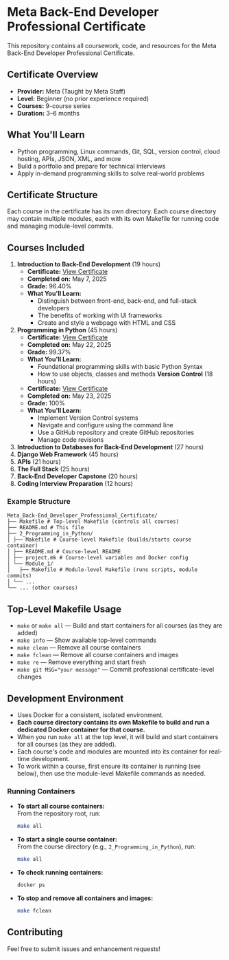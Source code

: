 # Meta Back-End Developer Professional Certificate

This repository contains all coursework, code, and resources for the Meta Back-End Developer Professional Certificate.

## Certificate Overview
- **Provider:** Meta (Taught by Meta Staff)
- **Level:** Beginner (no prior experience required)
- **Courses:** 9-course series
- **Duration:** 3–6 months

## What You'll Learn
- Python programming, Linux commands, Git, SQL, version control, cloud hosting, APIs, JSON, XML, and more
- Build a portfolio and prepare for technical interviews
- Apply in-demand programming skills to solve real-world problems

## Certificate Structure
Each course in the certificate has its own directory. Each course directory may contain multiple modules, each with its own Makefile for running code and managing module-level commits.

## Courses Included
1. **Introduction to Back-End Development** (19 hours)
    - **Certificate:** [View Certificate](https://coursera.org/share/ca09885a491a1fbb5d2c0cbb2b3c9df6)
    - **Completed on:** May 7, 2025
    - **Grade:** 96.40%
    - **What You'll Learn:**
        - Distinguish between front-end, back-end, and full-stack developers
        - The benefits of working with UI frameworks
        - Create and style a webpage with HTML and CSS
2. **Programming in Python** (45 hours)
    - **Certificate:** [View Certificate](https://coursera.org/share/eb9fac32b66e4b34796d1bff38589b83)
    - **Completed on:** May 22, 2025
    - **Grade:** 99.37%
    - **What You'll Learn:**
        - Foundational programming skills with basic Python Syntax
        - How to use objects, classes and methods
**Version Control** (18 hours)
    - **Certificate:** [View Certificate](https://coursera.org/verify/YC08OTGEN44M)
    - **Completed on:** May 23, 2025
    - **Grade:** 100%
    - **What You'll Learn:**
        - Implement Version Control systems
        - Navigate and configure using the command line
        - Use a GitHub repository and create GitHub repositories
        - Manage code revisions
4. **Introduction to Databases for Back-End Development** (27 hours)
5. **Django Web Framework** (45 hours)
6. **APIs** (21 hours)
7. **The Full Stack** (25 hours)
8. **Back-End Developer Capstone** (20 hours)
9. **Coding Interview Preparation** (12 hours)

    


### Example Structure
```
Meta_Back-End_Developer_Professional_Certificate/
├── Makefile # Top-level Makefile (controls all courses)
├── README.md # This file
├── 2_Programming_in_Python/
│ ├── Makefile # Course-level Makefile (builds/starts course container)
│ ├── README.md # Course-level README
│ ├── project.mk # Course-level variables and Docker config
│ └── Module_1/
│   ├── Makefile # Module-level Makefile (runs scripts, module commits)
│ └── ...
└── ... (other courses)
```

## Top-Level Makefile Usage
- `make` or `make all` — Build and start containers for all courses (as they are added)
- `make info` — Show available top-level commands
- `make clean` — Remove all course containers
- `make fclean` — Remove all course containers and images
- `make re` — Remove everything and start fresh
- `make git MSG="your message"` — Commit professional certificate-level changes

## Development Environment
- Uses Docker for a consistent, isolated environment.
- **Each course directory contains its own Makefile to build and run a dedicated Docker container for that course.**
- When you run `make all` at the top level, it will build and start containers for all courses (as they are added).
- Each course's code and modules are mounted into its container for real-time development.
- To work within a course, first ensure its container is running (see below), then use the module-level Makefile commands as needed.

### Running Containers
- **To start all course containers:**  
  From the repository root, run:
  ```sh
  make all
  ```
- **To start a single course container:**  
  From the course directory (e.g., `2_Programming_in_Python`), run:
  ```sh
  make all
  ```
- **To check running containers:**  
  ```sh
  docker ps
  ```
- **To stop and remove all containers and images:**  
  ```sh
  make fclean
  ```

## Contributing
Feel free to submit issues and enhancement requests! 